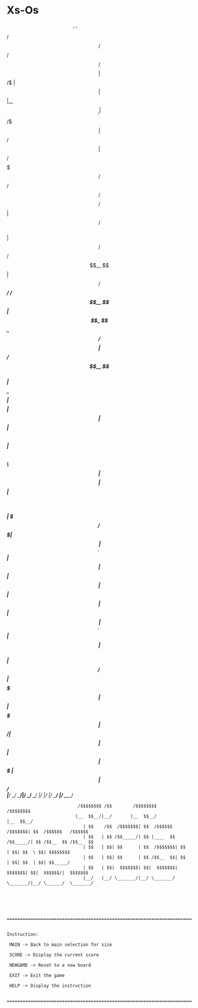 # Xs-Os
<!-- language: lang-none -->                                                                                                    
                             ,,                                                                      

 /$$      /$$           /$$                                                   /$$$$$$$$               
| $$  /$ | $$          | $$                                                  |__  $$__/               
| $$ /$$$| $$  /$$$$$$ | $$  /$$$$$$$  /$$$$$$  /$$$$$$/$$$$   /$$$$$$          | $$  /$$$$$$         
| $$/$$ $$ $$ /$$__  $$| $$ /$$_____/ /$$__  $$| $$_  $$_  $$ /$$__  $$         | $$ /$$__  $$        
| $$$$_  $$$$| $$$$$$$$| $$| $$      | $$  \ $$| $$ \ $$ \ $$| $$$$$$$$         | $$| $$  \ $$        
| $$$/ \  $$$| $$_____/| $$| $$      | $$  | $$| $$ | $$ | $$| $$_____/         | $$| $$  | $$        
| $$/   \  $$|  $$$$$$$| $$|  $$$$$$$|  $$$$$$/| $$ | $$ | $$|  $$$$$$$         | $$|  $$$$$$/        
|__/     \__/ \_______/|__/ \_______/ \______/ |__/ |__/ |__/ \_______/         |__/ \______/         
                                                                                                      
                                                                                                      
                                                                                                      
                               /$$$$$$$$ /$$        /$$$$$$$$               /$$$$$$$$                 
                              |__  $$__/|__/       |__  $$__/              |__  $$__/                 
                                 | $$    /$$  /$$$$$$$| $$  /$$$$$$   /$$$$$$$| $$  /$$$$$$   /$$$$$$ 
                                 | $$   | $$ /$$_____/| $$ |____  $$ /$$_____/| $$ /$$__  $$ /$$__  $$
                                 | $$   | $$| $$      | $$  /$$$$$$$| $$      | $$| $$  \ $$| $$$$$$$$
                                 | $$   | $$| $$      | $$ /$$__  $$| $$      | $$| $$  | $$| $$_____/
                                 | $$   | $$|  $$$$$$$| $$|  $$$$$$$|  $$$$$$$| $$|  $$$$$$/|  $$$$$$$
                                 |__/   |__/ \_______/|__/ \_______/ \_______/|__/ \______/  \_______/
                                                                                                      
                                                                                                      
                                                                                                      

    
     ============================================================================================
     

    Instruction:
     
     MAIN -> Back to main selection for size
     
     SCORE -> Display the current score
     
     NEWGAME -> Reset to a new board
     
     EXIT -> Exit the game
     
     HELP -> Display the instruction
     
     ============================================================================================

